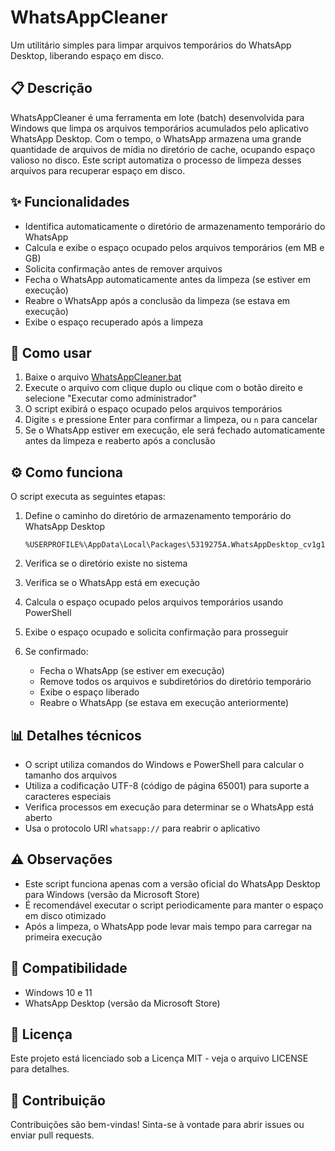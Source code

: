 # WhatsAppCleaner

Um utilitário simples para limpar arquivos temporários do WhatsApp Desktop, liberando espaço em disco.

## 📋 Descrição

WhatsAppCleaner é uma ferramenta em lote (batch) desenvolvida para Windows que limpa os arquivos temporários acumulados pelo aplicativo WhatsApp Desktop. Com o tempo, o WhatsApp armazena uma grande quantidade de arquivos de mídia no diretório de cache, ocupando espaço valioso no disco. Este script automatiza o processo de limpeza desses arquivos para recuperar espaço em disco.

## ✨ Funcionalidades

- Identifica automaticamente o diretório de armazenamento temporário do WhatsApp
- Calcula e exibe o espaço ocupado pelos arquivos temporários (em MB e GB)
- Solicita confirmação antes de remover arquivos
- Fecha o WhatsApp automaticamente antes da limpeza (se estiver em execução)
- Reabre o WhatsApp após a conclusão da limpeza (se estava em execução)
- Exibe o espaço recuperado após a limpeza

## 🚀 Como usar

1. Baixe o arquivo [WhatsAppCleaner.bat](https://raw.githubusercontent.com/suportefloripa/WhatsAppCleaner/main/WhatsAppCleaner.bat)
2. Execute o arquivo com clique duplo ou clique com o botão direito e selecione "Executar como administrador"
3. O script exibirá o espaço ocupado pelos arquivos temporários
4. Digite `s` e pressione Enter para confirmar a limpeza, ou `n` para cancelar
5. Se o WhatsApp estiver em execução, ele será fechado automaticamente antes da limpeza e reaberto após a conclusão

## ⚙️ Como funciona

O script executa as seguintes etapas:

1. Define o caminho do diretório de armazenamento temporário do WhatsApp Desktop
   ```
   %USERPROFILE%\AppData\Local\Packages\5319275A.WhatsAppDesktop_cv1g1gvanyjgm\LocalState\shared\transfers
   ```

2. Verifica se o diretório existe no sistema

3. Verifica se o WhatsApp está em execução

4. Calcula o espaço ocupado pelos arquivos temporários usando PowerShell

5. Exibe o espaço ocupado e solicita confirmação para prosseguir

6. Se confirmado:
   - Fecha o WhatsApp (se estiver em execução)
   - Remove todos os arquivos e subdiretórios do diretório temporário
   - Exibe o espaço liberado
   - Reabre o WhatsApp (se estava em execução anteriormente)

## 📊 Detalhes técnicos

- O script utiliza comandos do Windows e PowerShell para calcular o tamanho dos arquivos
- Utiliza a codificação UTF-8 (código de página 65001) para suporte a caracteres especiais
- Verifica processos em execução para determinar se o WhatsApp está aberto
- Usa o protocolo URI `whatsapp://` para reabrir o aplicativo

## ⚠️ Observações

- Este script funciona apenas com a versão oficial do WhatsApp Desktop para Windows (versão da Microsoft Store)
- É recomendável executar o script periodicamente para manter o espaço em disco otimizado
- Após a limpeza, o WhatsApp pode levar mais tempo para carregar na primeira execução

## 🔄 Compatibilidade

- Windows 10 e 11
- WhatsApp Desktop (versão da Microsoft Store)

## 📜 Licença

Este projeto está licenciado sob a Licença MIT - veja o arquivo LICENSE para detalhes.

## 🤝 Contribuição

Contribuições são bem-vindas! Sinta-se à vontade para abrir issues ou enviar pull requests.
